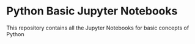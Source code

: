 # Python Basic Jupyter Notebooks

This repository contains all the Jupyter Notebooks for basic concepts of Python

